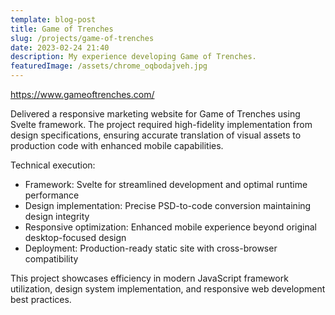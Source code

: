 ```yaml
---
template: blog-post
title: Game of Trenches
slug: /projects/game-of-trenches
date: 2023-02-24 21:40
description: My experience developing Game of Trenches.
featuredImage: /assets/chrome_oqbodajveh.jpg
---
```

<https://www.gameoftrenches.com/>

Delivered a responsive marketing website for Game of Trenches using Svelte framework. The project required high-fidelity implementation from design specifications, ensuring accurate translation of visual assets to production code with enhanced mobile capabilities.

Technical execution:

- Framework: Svelte for streamlined development and optimal runtime performance
- Design implementation: Precise PSD-to-code conversion maintaining design integrity
- Responsive optimization: Enhanced mobile experience beyond original desktop-focused design
- Deployment: Production-ready static site with cross-browser compatibility

This project showcases efficiency in modern JavaScript framework utilization, design system implementation, and responsive web development best practices.